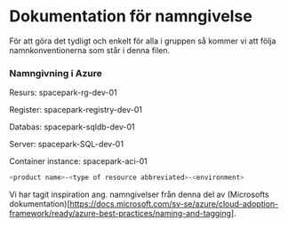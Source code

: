 # Dokumentation för namngivelse

För att göra det tydligt och enkelt för alla i gruppen så kommer vi att följa namnkonventionerna som står i denna filen. 

### Namngivning i Azure

Resurs: spacepark-rg-dev-01

Register: spacepark-registry-dev-01

Databas: spacepark-sqldb-dev-01

Server: spacepark-SQL-dev-01

Container instance: spacepark-aci-01

```bash
<product name>-<type of resource abbreviated>-<environment>
```

Vi har tagit inspiration ang. namngivelser från denna del av (Microsofts dokumentation)[https://docs.microsoft.com/sv-se/azure/cloud-adoption-framework/ready/azure-best-practices/naming-and-tagging].
